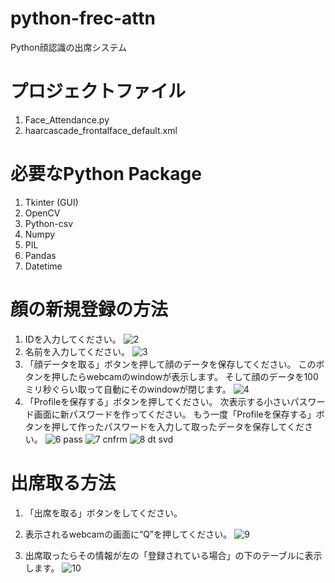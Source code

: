 # python-frec-attn
Python顔認識の出席システム


# プロジェクトファイル
1.	Face_Attendance.py
2.	haarcascade_frontalface_default.xml

# 必要なPython Package
1.	Tkinter (GUI)
2.	OpenCV
3.	Python-csv
4.	Numpy
5.	PIL
6.	Pandas
7.	Datetime 


# 顔の新規登録の方法
1.	IDを入力してください。 
![2](https://user-images.githubusercontent.com/45343739/82120599-4973d900-97c2-11ea-9f0f-d57710b40a8a.JPG)
2.	名前を入力してください。 
![3](https://user-images.githubusercontent.com/45343739/82120620-6f00e280-97c2-11ea-9a25-27c9e23c454b.JPG)
3.	「顔データを取る」ボタンを押して顔のデータを保存してください。
     このボタンを押したらwebcamのwindowが表示します。
     そして顔のデータを100ミリ秒ぐらい取って自動にそのwindowが閉じます。
![4](https://user-images.githubusercontent.com/45343739/82120636-84760c80-97c2-11ea-8e6f-a59e2120c2f8.JPG)
4.	「Profileを保存する」ボタンを押してください。
     次表示する小さいパスワード画面に新パスワードを作ってください。
     もう一度「Profileを保存する」ボタンを押して作ったパスワードを入力して取ったデータを保存してください。
![6 pass](https://user-images.githubusercontent.com/45343739/82120647-a53e6200-97c2-11ea-94a3-ad0ec750fc3e.JPG)
![7 cnfrm](https://user-images.githubusercontent.com/45343739/82120645-a3749e80-97c2-11ea-9807-c8ca96514e94.JPG)
![8 dt svd](https://user-images.githubusercontent.com/45343739/82120704-023a1800-97c3-11ea-9169-8248473ca77c.JPG)

# 出席取る方法
1.	「出席を取る」ボタンをしてください。 

2.	表示されるwebcamの画面に“Q”を押してください。 
![9](https://user-images.githubusercontent.com/45343739/82120712-17af4200-97c3-11ea-99e9-5a69f6ae3b2c.JPG)
3.	出席取ったらその情報が左の「登録されている場合」の下のテーブルに表示します。 
![10](https://user-images.githubusercontent.com/45343739/82120714-18e06f00-97c3-11ea-9fa1-94efc7cb3e51.JPG)





